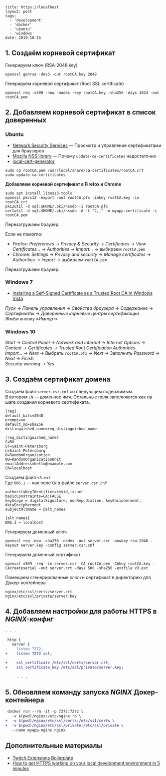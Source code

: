 ```
title: https://localhost
layout: post
tags:
  - 'development'
  - 'docker'
  - 'ubuntu'
  - 'windows'
date: 2019-10-15
```

## 1. Создаём корневой сертификат

Генерируем ключ (RSA-2048 key)
```shell
openssl genrsa -des3 -out rootCA.key 2048
```

Генерируем корневой сертификат (Root SSL certificate)
```shell
openssl req -x509 -new -nodes -key rootCA.key -sha256 -days 1024 -out rootCA.pem
```

## 2. Добавляем корневой сертификат в список доверенных

### Ubuntu

- [Network Security Services](https://wiki.archlinux.org/index.php/Network_Security_Services) — Просмотр и управление сертификатами для браузеров
- [Mozilla NSS library](https://superuser.com/a/657177/274603) — Почему `update-ca-certificates` недостаточно
- [local-cert-generator](https://github.com/dakshshah96/local-cert-generator)

```shell
sudo cp rootCA.pem /usr/local/share/ca-certificates/rootCA.crt
sudo update-ca-certificates
```

**Добавляем корневой сертификат в Firefox и Chrome**

```shell
sudo apt install libnss3-tools
openssl pkcs12 -export -out rootCA.pfx -inkey rootCA.key -in rootCA.crt
pk12util -d sql:$HOME/.pki/nssdb -i rootCA.pfx
certutil -d sql:$HOME/.pki/nssdb -A -t "C,," -n myapp-certificate -i rootCA.pem
```
Перезагружаем браузер.

Если не помогло:

- Firefox: _Preferences_ → _Privacy & Security_ → _Certificates_ → _View Certificates..._ → _Authorities_ → _Import..._ → выбираем `rootCA.pem`
- Chrome: _Settings_ → _Privacy and security_ → _Manage certificates_ → _Authorities_ → _Import_ → выбираем `rootCA.pem`

Перезагружаем браузер.


### Windows 7

- [Installing a Self-Signed Certificate as a Trusted Root CA in Windows Vista](https://blogs.technet.microsoft.com/sbs/2008/05/08/installing-a-self-signed-certificate-as-a-trusted-root-ca-in-windows-vista/)

_Пуск_ → _Панель управления_ → _Свойства браузера_ → _Содержание_ → _Сертификаты_ → _Доверенные корневые центры сертификации_  
Жмём кнопку _«Импорт»_


### Windows 10

_Start_ → _Control Panel_ → _Network and Internet_ → _Internet Options_ → _Content_ → _Certificates_ → _Trusted Root Certification Authorities_  
_Import..._ → _Next_ → Выбрать `rootCA.pfx` → _Next_ → Заполнить _Password_ → _Next_ → _Finish_  
Security warning → _Yes_


## 3. Создаём сертификат домена

Создаём файл `server.csr.cnf` со следующим содержимым.  
В котором `CN` — доменное имя. Остальные поля заполняются как на шаге создания корневого сертификата.
```
[req]
default_bits=2048
prompt=no
default_md=sha256
distinguished_name=req_distinguished_name

[req_distinguished_name]
C=RU
ST=Saint-Petersburg
L=Saint-Petersburg
O=RandomOrganization
OU=RandomOrganizationUnit
emailAddress=hello@example.com
CN=localhost
```

Создаём файл `v3.ext`  
Где `DNS.1` — как поле `CN` в файле `server.csr.cnf`
```
authorityKeyIdentifier=keyid,issuer
basicConstraints=CA:FALSE
keyUsage = digitalSignature, nonRepudiation, keyEncipherment, dataEncipherment
subjectAltName = @alt_names

[alt_names]
DNS.1 = localhost
```

Генерируем доменный ключ
```shell
openssl req -new -sha256 -nodes -out server.csr -newkey rsa:2048 -keyout server.key -config server.csr.cnf
```

Генерируем доменный сертификат
```shell
openssl x509 -req -in server.csr -CA rootCA.pem -CAkey rootCA.key -CAcreateserial -out server.crt -days 500 -sha256 -extfile v3.ext
```

Помещаем сгенерированные ключ и сертификат в директорию для Докер-контейнера
```
nginx/etc/ssl/certs/server.crt
nginx/etc/ssl/private/server.key
```


## 4. Добавляем настройки для работы HTTPS в _NGINX-конфиг_

```diff
. . .

 http {
   server {
-    listen 7272;
+    listen 7272 ssl;

+    ssl_certificate /etc/ssl/certs/server.crt;
+    ssl_certificate_key /etc/ssl/private/server.key;
    
     . . .
```


## 5. Обновляем команду запуска _NGINX_ Докер-контейнера

```diff
 docker run --rm -it -p 7272:7272 \
   -v $(pwd)/nginx:/etc/nginx:ro \
+  -v $(pwd)/nginx/etc/ssl/certs:/etc/ssl/certs \
+  -v $(pwd)/nginx/etc/ssl/private:/etc/ssl/private \
   --name myapp-nginx nginx
```

## Дополнительные материалы

- [Twitch Extensions Boilerplate](https://github.com/twitchdev/extensions-samples/tree/master/boilerplate)
- [How to get HTTPS working on your local development environment in 5 minutes](https://medium.freecodecamp.org/how-to-get-https-working-on-your-local-development-environment-in-5-minutes-7af615770eec)
